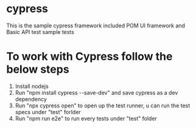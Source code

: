 # cypress
This is the sample cypress framework included POM UI framework and Basic API test sample tests

# To work with Cypress follow the below steps
1. Install nodejs
2. Run "npm install cypress --save-dev" and save cypress as a dev dependency
3. Run "npx cypress open" to open up the test runner, u can run the test specs under "test" forlder
4. Run "npm run e2e" to run every tests under "test" folder

